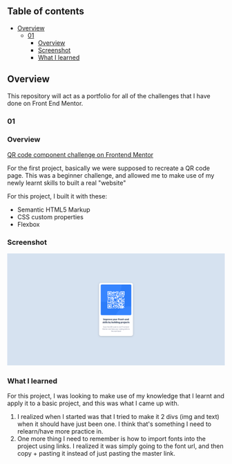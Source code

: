 ## Table of contents

- [Overview](#overview)
  - [01](#01)
    - [Overview](#overview)
    - [Screenshot](#screenshot)
    - [What I learned](#what-i-learned)

## Overview
This repository will act as a portfolio for all of the challenges that I have done on Front End Mentor.

### 01 

### Overview

[QR code component challenge on Frontend Mentor](https://www.frontendmentor.io/challenges/qr-code-component-iux_sIO_H)

For the first project, basically we were supposed to recreate a QR code page. This was a beginner challenge, and allowed me to make use of my newly learnt skills to built a real "website"

For this project, I built it with these:

- Semantic HTML5 Markup
- CSS custom properties
- Flexbox

### Screenshot

![Final Screenshot](./frontendmentor-01-qr-code/images/final.png)

### What I learned

For this project, I was looking to make use of my knowledge that I learnt and apply it to a basic project, and this was what I came up with.

1. I realized when I started was that I tried to make it 2 divs (img and text) when it should have just been one. I think that's something I need to relearn/have more practice in. 
2. One more thing I need to remember is how to import fonts into the project using links. I realized it was simply going to the font url, and then copy + pasting it instead of just pasting the master link.
